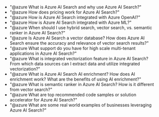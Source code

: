 - "@azure What is Azure AI Search and why use Azure AI Search?"
- "@azure How does pricing work for Azure AI Search?"
- "@azure How is Azure AI Search integrated with Azure OpenAI?"
- "@azure How is Azure AI Search integrated with Azure ML?"
- "@azure When should I use hybrid search, vector search, vs. semantic ranker in Azure AI Search?"
- "@azure Is Azure AI Search a vector database? How does Azure AI Search ensure the accuracy and relevance of vector search results?"
- "@azure What support do you have for high scale multi-tenant applications in Azure AI Search?"
- "@azure What is integrated vectorization feature in Azure AI Search? From which data sources can I extract data and utilize integrated vectorization?"
- "@azure What is Azure AI Search AI enrichment? How does AI enrichment work? What are the benefits of using AI enrichment?"
- "@azure What is semantic ranker in Azure AI Search? How is it different from vector search?"
- "@azure What are top recommended code samples or solution accelerator for Azure AI Search?"
- "@azure What are some real world examples of businesses leveraging Azure AI Search?"